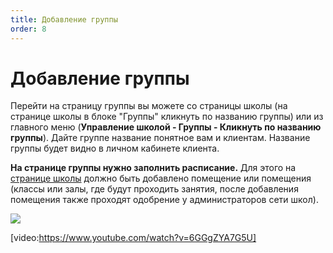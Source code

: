 ```yaml
---
title: Добавление группы
order: 8
---
```


# Добавление группы

Перейти на страницу группы вы можете со страницы школы (на странице школы в блоке "Группы" кликнуть по названию группы) или из главного меню (**Управление школой - Группы - Кликнуть по названию группы**). Дайте группе название понятное вам и клиентам. Название группы будет видно в личном кабинете клиента.

**На странице группы нужно заполнить расписание.** Для этого на [странице школы](../registraciya-shkoly.md) должно быть добавлено помещение или помещения (классы или залы, где будут проходить занятия, после добавления помещения также проходят одобрение у администраторов сети школ).

![](../../../.gitbook/assets/Screenshot\_154.png)

[video:https://www.youtube.com/watch?v=6GGgZYA7G5U]